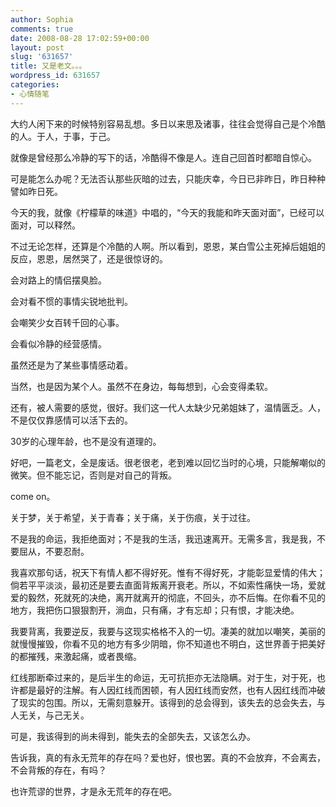 ```yaml
---
author: Sophia
comments: true
date: 2008-08-28 17:02:59+00:00
layout: post
slug: '631657'
title: 又是老文。。。
wordpress_id: 631657
categories:
- 心情随笔
---
```


大约人闲下来的时候特别容易乱想。多日以来思及诸事，往往会觉得自己是个冷酷的人。于人，于事，于己。

就像是曾经那么冷静的写下的话，冷酷得不像是人。连自己回首时都暗自惊心。

可是能怎么办呢？无法否认那些灰暗的过去，只能庆幸，今日已非昨日，昨日种种譬如昨日死。

今天的我，就像《柠檬草的味道》中唱的，“今天的我能和昨天面对面”，已经可以面对，可以释然。

不过无论怎样，还算是个冷酷的人啊。所以看到，恩恩，某白雪公主死掉后姐姐的反应，恩恩，居然哭了，还是很惊讶的。

会对路上的情侣摆臭脸。

会对看不惯的事情尖锐地批判。

会嘲笑少女百转千回的心事。

会看似冷静的经营感情。

虽然还是为了某些事情感动着。

当然，也是因为某个人。虽然不在身边，每每想到，心会变得柔软。 

还有，被人需要的感觉，很好。我们这一代人太缺少兄弟姐妹了，温情匮乏。人，不是仅仅靠感情可以活下去的。

30岁的心理年龄，也不是没有道理的。

好吧，一篇老文，全是废话。很老很老，老到难以回忆当时的心境，只能解嘲似的微笑。但不能忘记，否则是对自己的背叛。

come on。 

关于梦，关于希望，关于青春；关于痛，关于伤痕，关于过往。

不是我的命运，我拒绝面对；不是我的生活，我迅速离开。无需多言，我是我，不要屈从，不要忍耐。

我喜欢那句话，祝天下有情人都不得好死。惟有不得好死，才能彰显爱情的伟大；倘若平平淡淡，最初还是要去直面背叛离开衰老。所以，不如索性痛快一场，爱就爱的毅然，死就死的决绝，离开就离开的彻底，不回头，亦不后悔。在你看不见的地方，我把伤口狠狠割开，淌血，只有痛，才有忘却；只有恨，才能决绝。

我要背离，我要逆反，我要与这现实格格不入的一切。凄美的就加以嘲笑，美丽的就慢慢摧毁，你看不见的地方有多少阴暗，你不知道也不明白，这世界善于把美好的都摧残，来激起痛，或者畏缩。

红线那断牵过来的，是后半生的命运，无可抗拒亦无法隐瞒。对于生，对于死，也许都是最好的注解。有人因红线而困顿，有人因红线而安然，也有人因红线而冲破了现实的包围。所以，无需刻意躲开。该得到的总会得到，该失去的总会失去，与人无关，与己无关。

可是，我该得到的尚未得到，能失去的全部失去，又该怎么办。

告诉我，真的有永无荒年的存在吗？爱也好，恨也罢。真的不会放弃，不会离去，不会背叛的存在，有吗？

也许荒谬的世界，才是永无荒年的存在吧。

